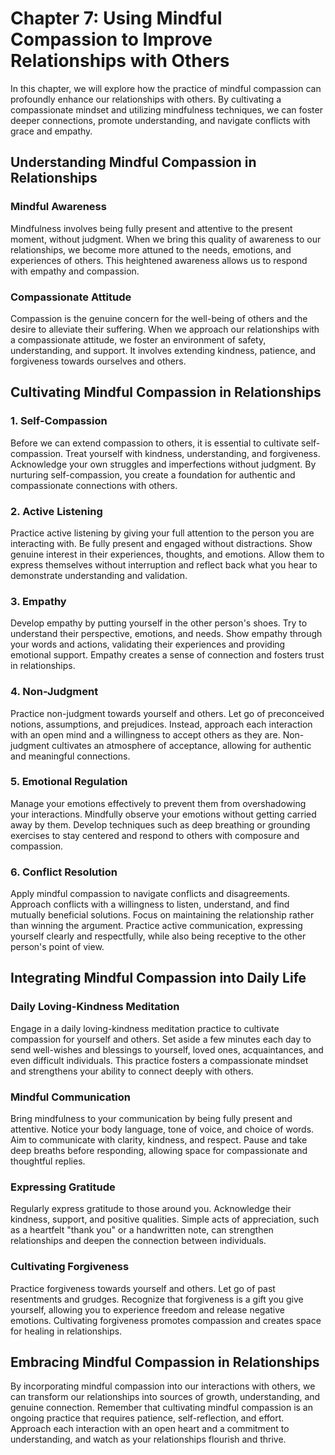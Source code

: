 Chapter 7: Using Mindful Compassion to Improve Relationships with Others
========================================================================

In this chapter, we will explore how the practice of mindful compassion can profoundly enhance our relationships with others. By cultivating a compassionate mindset and utilizing mindfulness techniques, we can foster deeper connections, promote understanding, and navigate conflicts with grace and empathy.

Understanding Mindful Compassion in Relationships
-------------------------------------------------

### Mindful Awareness

Mindfulness involves being fully present and attentive to the present moment, without judgment. When we bring this quality of awareness to our relationships, we become more attuned to the needs, emotions, and experiences of others. This heightened awareness allows us to respond with empathy and compassion.

### Compassionate Attitude

Compassion is the genuine concern for the well-being of others and the desire to alleviate their suffering. When we approach our relationships with a compassionate attitude, we foster an environment of safety, understanding, and support. It involves extending kindness, patience, and forgiveness towards ourselves and others.

Cultivating Mindful Compassion in Relationships
-----------------------------------------------

### 1. Self-Compassion

Before we can extend compassion to others, it is essential to cultivate self-compassion. Treat yourself with kindness, understanding, and forgiveness. Acknowledge your own struggles and imperfections without judgment. By nurturing self-compassion, you create a foundation for authentic and compassionate connections with others.

### 2. Active Listening

Practice active listening by giving your full attention to the person you are interacting with. Be fully present and engaged without distractions. Show genuine interest in their experiences, thoughts, and emotions. Allow them to express themselves without interruption and reflect back what you hear to demonstrate understanding and validation.

### 3. Empathy

Develop empathy by putting yourself in the other person's shoes. Try to understand their perspective, emotions, and needs. Show empathy through your words and actions, validating their experiences and providing emotional support. Empathy creates a sense of connection and fosters trust in relationships.

### 4. Non-Judgment

Practice non-judgment towards yourself and others. Let go of preconceived notions, assumptions, and prejudices. Instead, approach each interaction with an open mind and a willingness to accept others as they are. Non-judgment cultivates an atmosphere of acceptance, allowing for authentic and meaningful connections.

### 5. Emotional Regulation

Manage your emotions effectively to prevent them from overshadowing your interactions. Mindfully observe your emotions without getting carried away by them. Develop techniques such as deep breathing or grounding exercises to stay centered and respond to others with composure and compassion.

### 6. Conflict Resolution

Apply mindful compassion to navigate conflicts and disagreements. Approach conflicts with a willingness to listen, understand, and find mutually beneficial solutions. Focus on maintaining the relationship rather than winning the argument. Practice active communication, expressing yourself clearly and respectfully, while also being receptive to the other person's point of view.

Integrating Mindful Compassion into Daily Life
----------------------------------------------

### Daily Loving-Kindness Meditation

Engage in a daily loving-kindness meditation practice to cultivate compassion for yourself and others. Set aside a few minutes each day to send well-wishes and blessings to yourself, loved ones, acquaintances, and even difficult individuals. This practice fosters a compassionate mindset and strengthens your ability to connect deeply with others.

### Mindful Communication

Bring mindfulness to your communication by being fully present and attentive. Notice your body language, tone of voice, and choice of words. Aim to communicate with clarity, kindness, and respect. Pause and take deep breaths before responding, allowing space for compassionate and thoughtful replies.

### Expressing Gratitude

Regularly express gratitude to those around you. Acknowledge their kindness, support, and positive qualities. Simple acts of appreciation, such as a heartfelt "thank you" or a handwritten note, can strengthen relationships and deepen the connection between individuals.

### Cultivating Forgiveness

Practice forgiveness towards yourself and others. Let go of past resentments and grudges. Recognize that forgiveness is a gift you give yourself, allowing you to experience freedom and release negative emotions. Cultivating forgiveness promotes compassion and creates space for healing in relationships.

Embracing Mindful Compassion in Relationships
---------------------------------------------

By incorporating mindful compassion into our interactions with others, we can transform our relationships into sources of growth, understanding, and genuine connection. Remember that cultivating mindful compassion is an ongoing practice that requires patience, self-reflection, and effort. Approach each interaction with an open heart and a commitment to understanding, and watch as your relationships flourish and thrive.
